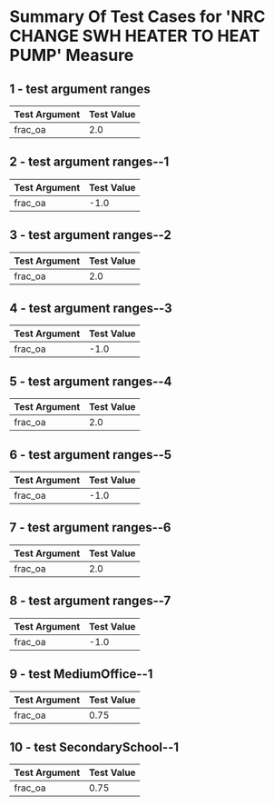 # Summary Of Test Cases for 'NRC CHANGE SWH HEATER TO HEAT PUMP' Measure
 
## 1 - test argument ranges
| Test Argument | Test Value |
| ------------- | ---------- |
| frac_oa |2.0 |
 
## 2 - test argument ranges--1
| Test Argument | Test Value |
| ------------- | ---------- |
| frac_oa |-1.0 |
 
## 3 - test argument ranges--2
| Test Argument | Test Value |
| ------------- | ---------- |
| frac_oa |2.0 |
 
## 4 - test argument ranges--3
| Test Argument | Test Value |
| ------------- | ---------- |
| frac_oa |-1.0 |
 
## 5 - test argument ranges--4
| Test Argument | Test Value |
| ------------- | ---------- |
| frac_oa |2.0 |
 
## 6 - test argument ranges--5
| Test Argument | Test Value |
| ------------- | ---------- |
| frac_oa |-1.0 |
 
## 7 - test argument ranges--6
| Test Argument | Test Value |
| ------------- | ---------- |
| frac_oa |2.0 |
 
## 8 - test argument ranges--7
| Test Argument | Test Value |
| ------------- | ---------- |
| frac_oa |-1.0 |
 
## 9 - test MediumOffice--1
| Test Argument | Test Value |
| ------------- | ---------- |
| frac_oa |0.75 |
 
## 10 - test SecondarySchool--1
| Test Argument | Test Value |
| ------------- | ---------- |
| frac_oa |0.75 |
 
